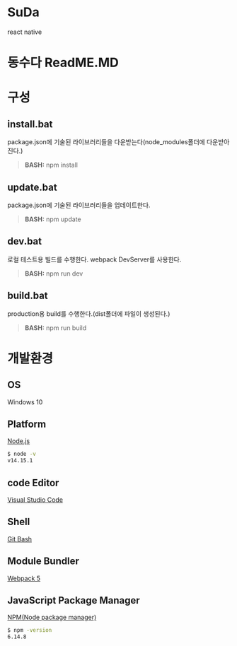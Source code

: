 # SuDa
react native



# 동수다 ReadME.MD

# 구성

## install.bat
package.json에 기술된 라이브러리들을 다운받는다(node_modules폴더에 다운받아진다.)
> **BASH:** npm install

## update.bat
package.json에 기술된 라이브러리들을 업데이트한다.
> **BASH:** npm update

## dev.bat
로컬 테스트용 빌드를 수행한다.
webpack DevServer를 사용한다.
> **BASH:** npm run dev

## build.bat
production용 build를 수행한다.(dist폴더에 파일이 생성된다.)
> **BASH:** npm run build


# 개발환경
## OS
Windows 10
## Platform
[Node.js](https://nodejs.org/ko/)
```bash
$ node -v
v14.15.1
```
## code Editor
[Visual Studio Code](https://code.visualstudio.com/)

## Shell
[Git Bash](https://git-scm.com/download/win)

## Module Bundler
[Webpack 5](https://webpack.js.org/)

## JavaScript Package Manager
[NPM(Node package manager)](https://www.npmjs.com/)
```bash
$ npm -version
6.14.8
```


